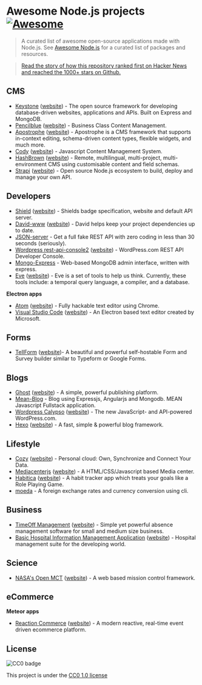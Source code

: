 # Awesome Node.js projects [![Awesome](https://cdn.rawgit.com/sindresorhus/awesome/d7305f38d29fed78fa85652e3a63e154dd8e8829/media/badge.svg)](https://github.com/sindresorhus/awesome)

> A curated list of awesome open-source applications made with Node.js. See [Awesome Node.js](https://github.com/sindresorhus/awesome-nodejs)
for a curated list of packages and resources.

> [Read the story of how this repository ranked first on Hacker News and reached the 1000+ stars on Github.](https://medium.com/@vdeturckheim/the-story-of-how-i-got-first-place-on-hacker-news-and-got-1000-stars-on-github-9dc9e63ef829#.1v4b51fvs)

## CMS

* [Keystone](https://github.com/keystonejs/keystone) ([website](http://keystonejs.com/)) - The open source framework for developing database-driven websites, applications and APIs. Built on Express and MongoDB.
* [Pencilblue](https://github.com/pencilblue/pencilblue) ([website](https://pencilblue.org/)) - Business Class Content Management.
* [Apostrophe](https://github.com/punkave/apostrophe) ([website](http://apostrophecms.org/)) - Apostrophe is a CMS framework that supports in-context editing, schema-driven content types, flexible widgets, and much more.
* [Cody](https://github.com/jcoppieters/cody/) ([website](http://howest.cody-cms.org/en/)) - Javascript Content Management System.
* [HashBrown](https://github.com/Putaitu/hashbrown-cms/) ([website](http://hashbrown.rocks/)) - Remote, multilingual, multi-project, multi-environment CMS using customisable content and field schemas.
* [Strapi](https://github.com/strapi/strapi) ([website](http://strapi.io)) - Open source Node.js ecosystem to build, deploy and manage your own API.

## Developers

* [Shield](https://github.com/badges/shields) ([website](http://shields.io/)) - Shields badge specification, website and default API server.
* [David-www](https://github.com/alanshaw/david-www) ([website](https://david-dm.org/)) - David helps keep your project dependencies up to date.
* [JSON-server](https://github.com/typicode/json-server) - Get a full fake REST API with zero coding in less than 30 seconds (seriously).
* [Wordpress rest-api-console2](https://github.com/Automattic/rest-api-console2) ([website](https://developer.wordpress.com/docs/api/console/)) - WordPress.com REST API Developer Console.
* [Mongo-Express](https://github.com/mongo-express/mongo-express) - Web-based MongoDB admin interface, written with express.
* [Eve](https://github.com/witheve/Eve) ([website](http://witheve.com/)) - Eve is a set of tools to help us think. Currently, these tools include: a temporal query language, a compiler, and a database.

**Electron apps**

* [Atom](https://github.com/atom/atom) ([website](https://atom.io/)) - Fully hackable text editor using Chrome.
* [Visual Studio Code](https://github.com/Microsoft/vscode) ([website](https://code.visualstudio.com/)) - An Electron based text editor created by Microsoft.

## Forms

* [TellForm](https://github.com/whitef0x0/tellform) ([website](https://tellform.com))- A beautiful and powerful self-hostable Form and Survey builder similar to Typeform or Google Forms.

## Blogs

* [Ghost](https://github.com/TryGhost/Ghost) ([website](https://ghost.org/)) - A simple, powerful publishing platform.
* [Mean-Blog](https://github.com/DimitriMikadze/Mean-Blog) - Blog using Expressjs, Angularjs and Mongodb. MEAN Javascript Fullstack application.
* [Wordpress Calypso](https://github.com/Automattic/wp-calypso) ([website](https://developer.wordpress.com/calypso/)) - The new JavaScript- and API-powered WordPress.com.
* [Hexo](https://github.com/hexojs/hexo) ([website](https://hexo.io/)) - A fast, simple & powerful blog framework.

## Lifestyle

* [Cozy](https://github.com/cozy/simple-cozy) ([website](https://cozy.io/)) - Personal cloud: Own, Synchronize and Connect Your Data.
* [Mediacenterjs](https://github.com/jansmolders86/mediacenterjs) ([website](http://mediacenterjs.com/)) - A HTML/CSS/Javascript based Media center.
* [Habitica](https://github.com/HabitRPG/habitica) ([website](https://habitica.com/static/front)) - A habit tracker app which treats your goals like a Role Playing Game.
* [moeda](https://github.com/thompsonemerson/moeda) - A foreign exchange rates and currency conversion using cli.

## Business

* [TimeOff Management](https://github.com/timeoff-management/application) ([website](http://timeoff.management/)) - Simple yet powerful absence management software for small and medium size business.
* [Basic Hospital Information Management Application](https://github.com/IMA-WorldHealth/bhima-2.X) ([website](https://bhi.ma/)) - Hospital management suite for the developing world.

## Science

* [NASA's Open MCT](https://github.com/nasa/openmct) ([website](https://nasa.github.io/openmct/)) - A web based mission control framework.

## eCommerce

**Meteor apps**

* [Reaction Commerce](https://github.com/reactioncommerce/reaction) ([website](https://reactioncommerce.com/)) - A modern reactive, real-time event driven ecommerce platform.

## License

![CC0 badge](https://upload.wikimedia.org/wikipedia/commons/f/f9/CC-Zero-badge.svg)

This project is under the [CC0 1.0 license](https://creativecommons.org/publicdomain/zero/1.0/)
